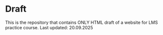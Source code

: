 # Draft
This is the repository that contains ONLY HTML draft of a website for LMS practice course.
Last updated: 20.09.2025
